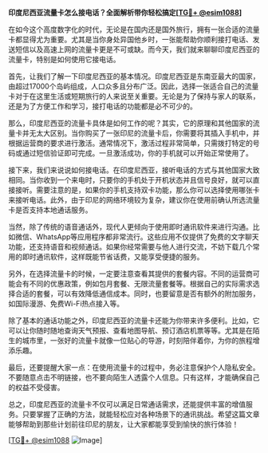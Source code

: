 **印度尼西亚流量卡怎么接电话？全面解析带你轻松搞定[[TG💪+ @esim1088](https://t.me/s/esim1088)]**

在如今这个高度数字化的时代，无论是在国内还是国外旅行，拥有一张合适的流量卡都显得尤为重要。尤其是当你身处异国他乡时，一张能帮助你顺利接打电话、发送短信以及高速上网的流量卡更是不可或缺。而今天，我们就来聊聊印度尼西亚的流量卡，特别是如何使用它接电话。

首先，让我们了解一下印度尼西亚的基本情况。印度尼西亚是东南亚最大的国家，由超过17000个岛屿组成，人口众多且分布广泛。因此，选择一张适合自己的流量卡对于在这里生活或短期旅行的人来说至关重要。无论是为了保持与家人的联系，还是为了方便工作和学习，接打电话的功能都是必不可少的。

那么，印度尼西亚的流量卡具体是如何工作的呢？其实，它的原理和其他国家的流量卡并无太大区别。当你购买了一张印尼的流量卡后，你需要将其插入手机中，并根据运营商的要求进行激活。通常情况下，激活过程非常简单，只需拨打特定的号码或通过短信验证即可完成。一旦激活成功，你的手机就可以开始正常使用了。

接下来，我们来说说如何接电话。在印度尼西亚，接听电话的方式与其他国家大致相同。当你收到一个来电时，只要你的手机处于开机状态并且信号良好，就可以直接接听。需要注意的是，如果你的手机支持双卡功能，那么你可以选择使用哪张卡来接听电话。此外，由于印尼的网络环境较为复杂，建议你在使用前确认所选流量卡是否支持本地通话服务。

当然，除了传统的语音通话外，现代人更倾向于使用即时通讯软件来进行沟通。比如微信、WhatsApp等应用程序都非常流行。这些应用不仅提供了免费的文字聊天功能，还支持语音和视频通话。如果你经常需要与他人进行交流，不妨下载几个常用的即时通讯软件，这样既能节省话费，又能享受便捷的服务。

另外，在选择流量卡的时候，一定要注意查看其提供的套餐内容。不同的运营商可能会有不同的优惠政策，例如包月套餐、无限流量套餐等。根据自己的实际需求选择合适的套餐，可以有效降低通信成本。同时，也要留意是否有额外的附加服务，如国际漫游、免费Wi-Fi热点接入等。

除了基本的通话功能之外，印度尼西亚的流量卡还能为你带来许多便利。比如，它可以让你随时随地查询天气预报、查看地图导航、预订酒店机票等等。尤其是在陌生的城市里，一张好的流量卡就像一位贴心的导游，时刻陪伴着你，为你的旅程增添乐趣。

最后，还要提醒大家一点：在使用流量卡的过程中，务必注意保护个人隐私安全。不要随意点击不明链接，也不要向陌生人透露个人信息。只有这样，才能确保自己的权益不受侵害。

总之，印度尼西亚的流量卡不仅可以满足日常通话需求，还能提供丰富的增值服务。只要掌握了正确的方法，就能轻松应对各种场景下的通讯挑战。希望这篇文章能够帮助到那些计划前往印尼的朋友，让大家都能享受到愉快的旅行体验！

[[TG💪+ @esim1088](https://t.me/s/esim1088) ![Image](https://i.postimg.cc/4NQfJmqS/Snipaste-2025-05-13-00-14-12.png)]